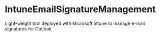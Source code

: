 # IntuneEmailSignatureManagement
Light-weight tool deployed with Microsoft Intune to manage e-mail signatures for Outlook
